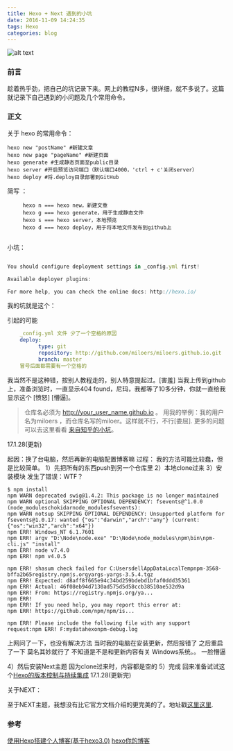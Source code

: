 ```yaml
---
title: Hexo + Next 遇到的小坑
date: 2016-11-09 14:24:35
tags: Hexo
categories: blog 
---
```


![alt text](http://7xjh3u.com1.z0.glb.clouddn.com/new-hexo-1.jpg)


### 前言

趁着热乎劲，把自己的坑记录下来。网上的教程N多，很详细，就不多说了。这篇就记录下自己遇到的小问题及几个常用命令。
<!--more--><!--more-->

### 正文

关于 hexo 的常用命令：
``` hexo
hexo new "postName" #新建文章
hexo new page "pageName" #新建页面
hexo generate #生成静态页面至public目录
hexo server #开启预览访问端口（默认端口4000，'ctrl + c'关闭server）
hexo deploy #将.deploy目录部署到GitHub
```

简写 ：
``` hexo
	 hexo n === hexo new，新建文章
	 hexo g === hexo generate，用于生成静态文件
	 hexo s === hexo server，本地预览
	 hexo d === hexo deploy，用于将本地文件发布到github上
	
```

小坑：

```javascript

You should configure deployment settings in _config.yml first!

Available deployer plugins:

For more help, you can check the online docs: http://hexo.io/
```

我的坑就是这个：

引起的可能

```yml   
    _config.yml 文件 少了一个空格的原因
    deploy: 
		  type: git
		  repository: http://github.com/miloers/miloers.github.io.git
		  branch: master
	冒号后面都需要有一个空格的
```

我当然不是这种错，按别人教程走的，别人特意提起过。[害羞]
当我上传到github上，准备浏览时，一直显示404 found，尼玛，我都等了10多分钟，你就一直给我显示这个 [愤怒] [懵逼]。

> 仓库名必须为 http://your_user_name.github.io 。
> 用我的举例：我的用户名为miloers ，而仓库名写的miloer。这样就不行，不行[委屈].
>更多的问题可以去这里看看 [来自知乎的小坑](https://www.zhihu.com/question/30670216)。


17.1.28(更新)

起因：换了台电脑，然后再新的电脑配置博客嘛
过程：
我的方法可能比较蠢，但是比较简单。
1）先把所有的东西push到另一个仓库里
2）本地clone过来
3）安装模块
发生了错误：WTF？
```
$ npm install
npm WARN deprecated swig@1.4.2: This package is no longer maintained
npm WARN optional SKIPPING OPTIONAL DEPENDENCY: fsevents@^1.0.0 (node_moduleschokidarnode_modulesfsevents):
npm WARN notsup SKIPPING OPTIONAL DEPENDENCY: Unsupported platform for fsevents@1.0.17: wanted {"os":"darwin","arch":"any"} (current: {"os":"win32","arch":"x64"})
npm ERR! Windows_NT 6.1.7601
npm ERR! argv "D:\Node\node.exe" "D:\Node\node_modules\npm\bin\npm-cli.js" "install"
npm ERR! node v7.4.0
npm ERR! npm v4.0.5

npm ERR! shasum check failed for C:UsersdellAppDataLocalTempnpm-3568-bffa2b65registry.npmjs.orgyargs-yargs-3.5.4.tgz
npm ERR! Expected: d8aff8f665e94c34bd259bdebd1bfaf0ddd35361
npm ERR! Actual: 46f08eb94d7130ad575d5d58ccb38510ae532d9a
npm ERR! From: https://registry.npmjs.org/ya...
npm ERR!
npm ERR! If you need help, you may report this error at:
npm ERR! https://github.com/npm/npm/is...

npm ERR! Please include the following file with any support request:npm ERR! F:mydatahexonpm-debug.log
```
上网问了一下，也没有解决方法
当时我的电脑在安装更新，然后报错了
之后重启了一下
莫名其妙就行了
不知道是不是和更新内容有关
Windows系统。。
一脸懵逼

4）然后安装Next主题
因为clone过来时，内容都是空的
5）完成
回来准备试试这个[Hexo的版本控制与持续集成](https://formulahendry.github.io/2016/12/04/hexo-ci/)
17.1.28(更新完)

关于NEXT：

至于NEXT主题，我想没有比它官方文档介绍的更完美的了。地址戳[这里这里](http://theme-next.iissnan.com/getting-started.html).

### 参考

[使用Hexo搭建个人博客(基于hexo3.0)](http://opiece.me/2015/04/09/hexo-guide/)
[hexo你的博客](http://ibruce.info/2013/11/22/hexo-your-blog/)
